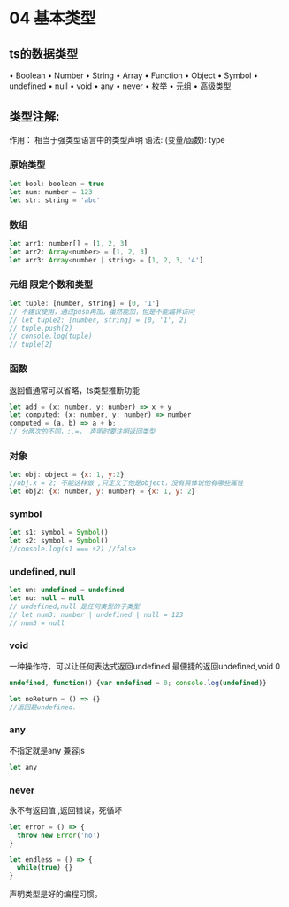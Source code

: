 # 04 基本类型

##  ts的数据类型
• Boolean
• Number
• String
• Array
• Function
• Object
• Symbol
• undefined
• null
• void
• any
• never
• 枚举
• 元组
• 高级类型

## 类型注解:
作用： 相当于强类型语言中的类型声明
语法: (变量/函数): type

### 原始类型
```javascript
let bool: boolean = true
let num: number = 123
let str: string = 'abc'
```

### 数组
```javascript
let arr1: number[] = [1, 2, 3]
let arr2: Array<number> = [1, 2, 3]
let arr3: Array<number | string> = [1, 2, 3, '4']
```

### 元组 限定个数和类型
```javascript
let tuple: [number, string] = [0, '1']
// 不建议使用，通过push再加，虽然能加，但是不能越界访问
// let tuple2: [number, string] = [0, '1', 2]
// tuple.push(2)
// console.log(tuple)
// tuple[2]
```

### 函数
返回值通常可以省略，ts类型推断功能
```javascript
let add = (x: number, y: number) => x + y
let computed: (x: number, y: number) => number
computed = (a, b) => a + b;
// 分两次的不同，:,=， 声明时要注明返回类型
```


### 对象
```javascript
let obj: object = {x: 1, y:2}
//obj.x = 2; 不能这样做 ,只定义了他是object，没有具体说他有哪些属性
let obj2: {x: number, y: number} = {x: 1, y: 2}
```

### symbol 
```javascript
let s1: symbol = Symbol()
let s2: symbol = Symbol()
//console.log(s1 === s2) //false
```
### undefined, null
```javascript
let un: undefined = undefined
let nu: null = null
// undefined,null 是任何类型的子类型
// let num3: number | undefined | null = 123
// num3 = null
```
### void
一种操作符，可以让任何表达式返回undefined 最便捷的返回undefined,void 0
```javascript
undefined, function() {var undefined = 0; console.log(undefined)} 
```
```javascript
let noReturn = () => {}
//返回是undefined.
```
### any
不指定就是any 兼容js
```javascript
let any 
```

### never  
永不有返回值 ,返回错误，死循坏
```javascript
let error = () => {
  throw new Error('no')
}

let endless = () => {
  while(true) {}
}
```
声明类型是好的编程习惯。